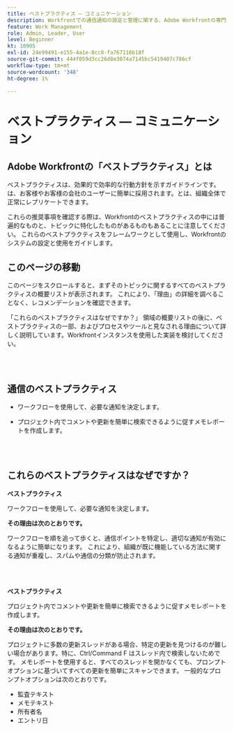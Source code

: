 ```yaml
---
title: ベストプラクティス — コミュニケーション
description: Workfrontでの通信通知の設定と管理に関する、Adobe Workfrontの専門家によるベストプラクティスの推奨事項を調べます。
feature: Work Management
role: Admin, Leader, User
level: Beginner
kt: 10905
exl-id: 24e99491-e155-4a1e-8cc8-fa767116b18f
source-git-commit: 444f059d3cc26d8e3074a7145bc5419407c786cf
workflow-type: tm+mt
source-wordcount: '348'
ht-degree: 1%

---
```


# ベストプラクティス — コミュニケーション

## Adobe Workfrontの「ベストプラクティス」とは

ベストプラクティスは、効果的で効率的な行動方針を示すガイドラインです。は、お客様やお客様の会社のユーザーに簡単に採用されます。とは、組織全体で正常にレプリケートできます。

これらの推奨事項を確認する際は、Workfrontのベストプラクティスの中には普遍的なものと、トピックに特化したものがあるものもあることに注意してください。 これらのベストプラクティスをフレームワークとして使用し、Workfrontのシステムの設定と使用をガイドします。

## このページの移動

このページをスクロールすると、まずそのトピックに関するすべてのベストプラクティスの概要リストが表示されます。 これにより、「理由」の詳細を調べることなく、レコメンデーションを確認できます。

「これらのベストプラクティスはなぜですか？」 領域の概要リストの後に、ベストプラクティスの一部、およびプロセスやツールと見なされる理由について詳しく説明しています。Workfrontインスタンスを使用した実装を検討してください。

</br>
</br>

## 通信のベストプラクティス

* ワークフローを使用して、必要な通知を決定します。

* プロジェクト内でコメントや更新を簡単に検索できるように促すメモレポートを作成します。

</br>
</br>

## これらのベストプラクティスはなぜですか？

**ベストプラクティス**

ワークフローを使用して、必要な通知を決定します。

**その理由は次のとおりです。**

ワークフローを順を追って歩くと、通信ポイントを特定し、適切な通知が有効になるように簡単になります。 これにより、組織が既に機能している方法に関する通知が重複し、スパムや通信の分類が防止されます。

</br>
</br>


**ベストプラクティス**

プロジェクト内でコメントや更新を簡単に検索できるように促すメモレポートを作成します。



**その理由は次のとおりです。**

プロジェクトに多数の更新スレッドがある場合、特定の更新を見つけるのが難しい場合があります。特に、Ctrl/Command F はスレッド内で検索しないためです。 メモレポートを使用すると、すべてのスレッドを開かなくても、プロンプトオプションに基づいてすべての更新を簡単にスキャンできます。 一般的なプロンプトオプションは次のとおりです。

* 監査テキスト
* メモテキスト
* 所有者名
* エントリ日
